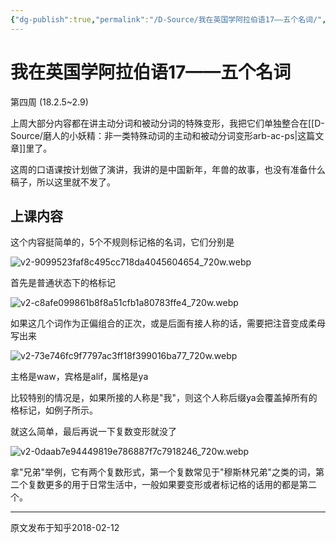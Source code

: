 ```yaml
---
{"dg-publish":true,"permalink":"/D-Source/我在英国学阿拉伯语17——五个名词/","created":"2024-01-28T22:54:39.499+08:00"}
---
```


# 我在英国学阿拉伯语17——五个名词

第四周 (18.2.5~2.9)

上周大部分内容都在讲主动分词和被动分词的特殊变形，我把它们单独整合在[[D-Source/磨人的小妖精：非一类特殊动词的主动和被动分词变形arb-ac-ps\|这篇文章]]里了。

  

这周的口语课按计划做了演讲，我讲的是中国新年，年兽的故事，也没有准备什么稿子，所以这里就不发了。


## 上课内容

这个内容挺简单的，5个不规则标记格的名词，它们分别是

![v2-9099523faf8c495cc718da4045604654_720w.webp](/img/user/B-Attachment/v2-9099523faf8c495cc718da4045604654_720w.webp)

首先是普通状态下的格标记

![v2-c8afe099861b8f8a51cfb1a80783ffe4_720w.webp](/img/user/B-Attachment/v2-c8afe099861b8f8a51cfb1a80783ffe4_720w.webp)

如果这几个词作为正偏组合的正次，或是后面有接人称的话，需要把注音变成柔母写出来

![v2-73e746fc9f7797ac3ff18f399016ba77_720w.webp](/img/user/B-Attachment/v2-73e746fc9f7797ac3ff18f399016ba77_720w.webp)

主格是waw，宾格是alif，属格是ya

  

比较特别的情况是，如果所接的人称是"我"，则这个人称后缀ya会覆盖掉所有的格标记，如例子所示。

  

就这么简单，最后再说一下复数变形就没了

![v2-0daab7e94449819e786887f7c7918246_720w.webp](/img/user/B-Attachment/v2-0daab7e94449819e786887f7c7918246_720w.webp)

拿"兄弟"举例，它有两个复数形式，第一个复数常见于"穆斯林兄弟"之类的词，第二个复数更多的用于日常生活中，一般如果要变形或者标记格的话用的都是第二个。

---
原文发布于知乎2018-02-12